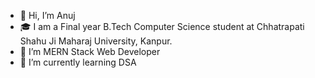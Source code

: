 - 👋 Hi, I’m Anuj
- 🎓 I am a Final year B.Tech Computer Science student at Chhatrapati Shahu Ji Maharaj University, Kanpur.
- 👀 I’m MERN Stack Web Developer
- 🌱 I’m currently learning DSA
